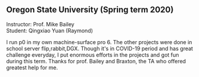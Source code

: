 ## Oregon State University (Spring term 2020)<br>
Instructor: Prof. Mike Bailey<br>
Student: Qingxiao Yuan (Raymond)<br>

I run p0 in my own machine-surface pro 6. The other projects were done in school server flip,rabbit,DGX. Though it's in COVID-19 period and has great challenge everyday, I put enormous efforts in the projects and got fun during this term. Thanks for prof. Bailey and Braxton, the TA who offered greatest help for me.
